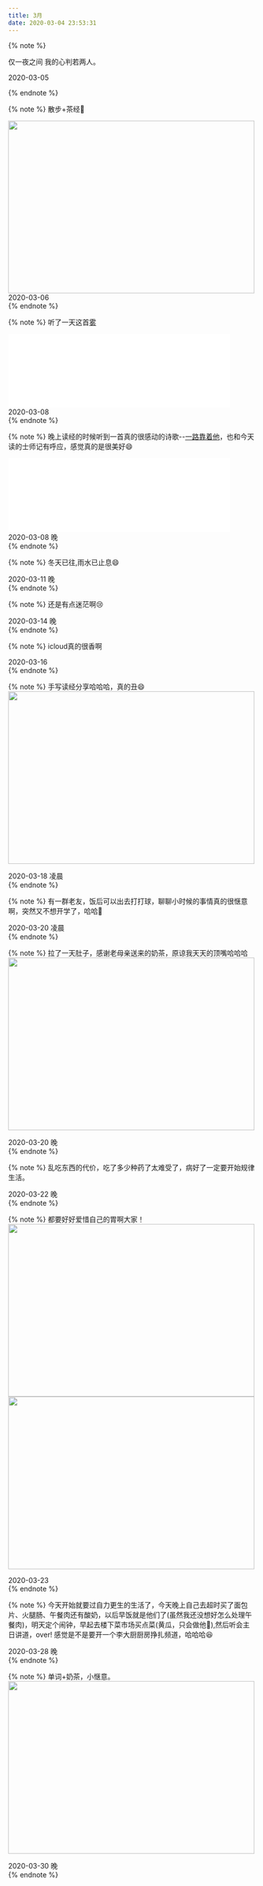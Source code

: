 ```yaml
---
title: 3月
date: 2020-03-04 23:53:31
---
```



{% note %}

仅一夜之间 我的心判若两人。
<div class="daily-date"><i class="fa fa-calendar"></i> 2020-03-05</div>

{% endnote %}

{% note %}
散步+茶经:dog:
<div class="daily-photo">
<img src="https://hexo-1257711631.cos.ap-nanjing.myqcloud.com/markdownpic/0F5318D7-D4C4-4364-851C-9322E618FBFD_1_105_c.jpeg" width=500 height=350>
</div>
<div class="daily-date"><i class="fa fa-calendar"></i> 2020-03-06</div>
{% endnote %}

{% note %}
听了一天这首[雾](https://music.163.com/#/song?id=404459879)
<iframe frameborder="no" border="0" marginwidth="0" marginheight="0" width=450 height=150 src="//music.163.com/outchain/player?type=2&id=404459879&auto=0&height=66"></iframe>
<div class="daily-date"><i class="fa fa-calendar"></i> 2020-03-08</div>
{% endnote %}

{% note %}
晚上读经的时候听到一首真的很感动的诗歌--[一路靠着他](https://music.163.com/#/song?id=33378145)，也和今天读的士师记有呼应，感觉真的是很美好:smile:
<iframe frameborder="no" border="0" marginwidth="0" marginheight="0" width=450 height=150 src="//music.163.com/outchain/player?type=2&id=33378145&auto=0&height=66"></iframe>
<div class="daily-date"><i class="fa fa-calendar"></i> 2020-03-08 晚</div>
{% endnote %}

{% note %}
冬天已往,雨水已止息:smile:
<div class="daily-date"><i class="fa fa-calendar"></i> 2020-03-11 晚</div>
{% endnote %}

{% note %}
还是有点迷茫啊:cry:
<div class="daily-date"><i class="fa fa-calendar"></i> 2020-03-14 晚</div>
{% endnote %}

{% note %}
icloud真的很香啊
<div class="daily-date"><i class="fa fa-calendar"></i> 2020-03-16 </div>
{% endnote %}

{% note %}
手写读经分享哈哈哈，真的丑:smile:
<img src="https://hexo-1257711631.cos.ap-nanjing.myqcloud.com/markdownpic/IMG_2B4B0A433E58-1.jpeg" width=500 height=350>

<div class="daily-date"><i class="fa fa-calendar"></i> 2020-03-18 凌晨</div>
{% endnote %}

{% note %}
有一群老友，饭后可以出去打打球，聊聊小时候的事情真的很惬意啊，突然又不想开学了，哈哈:dog:
<div class="daily-date"><i class="fa fa-calendar"></i> 2020-03-20 凌晨</div>
{% endnote %}

{% note %}
拉了一天肚子，感谢老母亲送来的奶茶，原谅我天天的顶嘴哈哈哈
<img src="https://hexo-1257711631.cos.ap-nanjing.myqcloud.com/markdownpic/8CD98054-124B-4B71-8873-6EC9CA094782_1_105_c.jpeg" width=500 height=350>

<div class="daily-date"><i class="fa fa-calendar"></i> 2020-03-20 晚</div>
{% endnote %}

{% note %}
乱吃东西的代价，吃了多少种药了太难受了，病好了一定要开始规律生活。

<div class="daily-date"><i class="fa fa-calendar"></i> 2020-03-22 晚</div>
{% endnote %}


{% note %}
都要好好爱惜自己的胃啊大家！
<img src="https://hexo-1257711631.cos.ap-nanjing.myqcloud.com/markdownpic/病历.png" width=500 height=350>
<img src="https://hexo-1257711631.cos.ap-nanjing.myqcloud.com/markdownpic/病后伙食.jpeg" width=500 height=350>
<div class="daily-date"><i class="fa fa-calendar"></i> 2020-03-23 </div>
{% endnote %}

{% note %}
今天开始就要过自力更生的生活了，今天晚上自己去超时买了面包片、火腿肠、午餐肉还有酸奶，以后早饭就是他们了(虽然我还没想好怎么处理午餐肉)，明天定个闹钟，早起去楼下菜市场买点菜(黄瓜，只会做他:dog:),然后听会主日讲道，over! 感觉是不是要开一个李大厨厨房挣扎频道，哈哈哈:laughing:
<div class="daily-date"><i class="fa fa-calendar"></i> 2020-03-28 晚</div>
{% endnote %}

{% note %}
单词+奶茶，小惬意。
<img src="https://hexo-1257711631.cos.ap-nanjing.myqcloud.com/markdownpic/20200331001538.png" width=500 height=350>
<div class="daily-date"><i class="fa fa-calendar"></i> 2020-03-30 晚</div>
{% endnote %}



